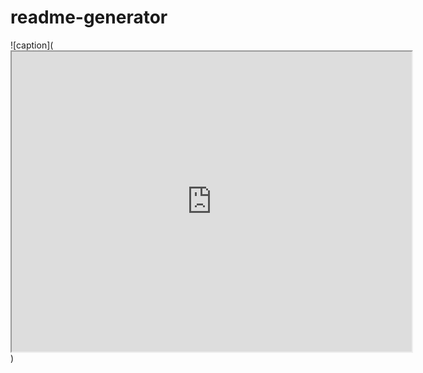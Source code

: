 # readme-generator


![caption](<iframe src="https://drive.google.com/file/d/1AZGiTXSKyaC1_UaghSKZdb2EALlyZ-Uc/preview" width="640" height="480"></iframe>)

